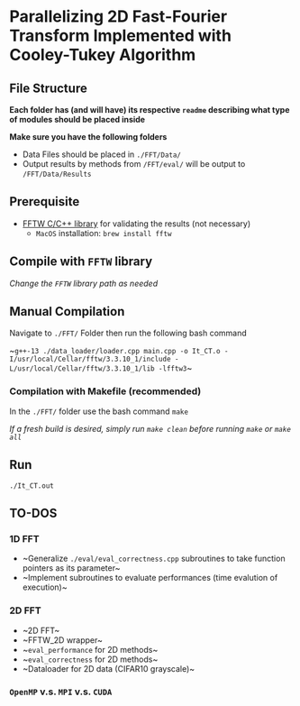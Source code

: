 # Parallelizing 2D Fast-Fourier Transform Implemented with Cooley-Tukey Algorithm

## File Structure
**Each folder has (and will have) its respective `readme` describing what type of modules should be placed inside**

**Make sure you have the following folders**
- Data Files should be placed in `./FFT/Data/` 
- Output results by methods from `/FFT/eval/` will be output to `/FFT/Data/Results`


## Prerequisite
- [FFTW C/C++ library](https://www.fftw.org/) for validating the results (not necessary)
    - `MacOS` installation: `brew install fftw`

## Compile with `FFTW` library
*Change the `FFTW` library path as needed*

## Manual Compilation
Navigate to `./FFT/` Folder then run the following bash command

~`g++-13 ./data_loader/loader.cpp main.cpp -o It_CT.o -I/usr/local/Cellar/fftw/3.3.10_1/include -L/usr/local/Cellar/fftw/3.3.10_1/lib -lfftw3`~

### Compilation with Makefile (recommended)
In the `./FFT/` folder use the bash command `make`

*If a fresh build is desired, simply run `make clean` before running `make` or `make all`*

## Run 
`./It_CT.out`

## TO-DOS
### 1D FFT
- ~Generalize `./eval/eval_correctness.cpp` subroutines to take function pointers as its parameter~
- ~Implement subroutines to evaluate performances (time evalution of execution)~

### 2D FFT
- ~2D FFT~
- ~FFTW_2D wrapper~
- ~`eval_performance` for 2D methods~
- ~`eval_correctness` for 2D methods~
- ~Dataloader for 2D data (CIFAR10 grayscale)~

### `OpenMP` v.s. `MPI` v.s. `CUDA`
